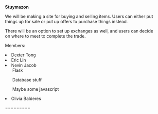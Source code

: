 <b>Stuymazon</b>

We will be making a site for buying and selling items. Users can either put things up for sale or put up offers to purchase things instead. 

There will be an option to set up exchanges as well, and users can decide on where to meet to complete the trade. 

Members:
<br>
<li>Dexter Tong</li>


<li>Eric Lin</li>

<li>Nevin Jacob
<ul>Flask</ul>
<ul> Database stuff</ul>
<ul> Maybe some javascript</ul>
</li>

<li>Olivia Balderes</li>

=========

